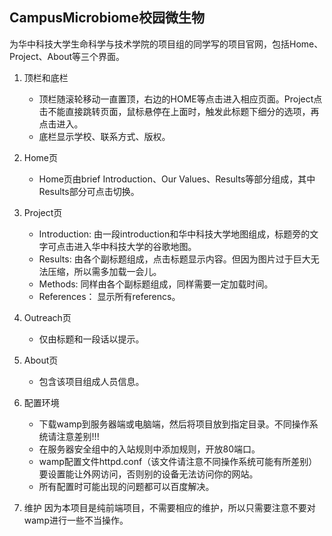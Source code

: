 CampusMicrobiome校园微生物
------

为华中科技大学生命科学与技术学院的项目组的同学写的项目官网，包括Home、Project、About等三个界面。

1. 顶栏和底栏
	* 顶栏随滚轮移动一直置顶，右边的HOME等点击进入相应页面。Project点击不能直接跳转页面，鼠标悬停在上面时，触发此标题下细分的选项，再点击进入。
	* 底栏显示学校、联系方式、版权。

2. Home页
	* Home页由brief Introduction、Our Values、Results等部分组成，其中Results部分可点击切换。

3. Project页
	* Introduction: 由一段introduction和华中科技大学地图组成，标题旁的文字可点击进入华中科技大学的谷歌地图。
	* Results:	由各个副标题组成，点击标题显示内容。但因为图片过于巨大无法压缩，所以需多加载一会儿。
	* Methods: 同样由各个副标题组成，同样需要一定加载时间。
	* References： 显示所有referencs。

4. Outreach页
	* 仅由标题和一段话以提示。

5. About页
	* 包含该项目组成人员信息。

6. 配置环境
	* 下载wamp到服务器端或电脑端，然后将项目放到指定目录。不同操作系统请注意差别!!!
	* 在服务器安全组中的入站规则中添加规则，开放80端口。
	* wamp配置文件httpd.conf（该文件请注意不同操作系统可能有所差别）要设置能让外网访问，否则别的设备无法访问你的网站。
	* 所有配置时可能出现的问题都可以百度解决。

7. 维护
	因为本项目是纯前端项目，不需要相应的维护，所以只需要注意不要对wamp进行一些不当操作。